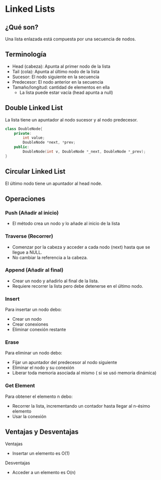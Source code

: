 # Linked Lists

## ¿Qué son? 
Una lista enlazada está compuesta por una secuencia de nodos. 

## Terminología 
- Head (cabeza): Apunta al primer nodo de la lista
- Tail (cola): Apunta al último nodo de la lista
- Sucesor: El nodo siguiente en la secuencia 
- Predecesor: El nodo anterior en la secuencia 
- Tamaño/longitud: cantidad de elementos en ella
  - La lista puede estar vacía (head apunta a null)

## Double Linked List
La lista tiene un apuntador al nodo sucesor y al nodo predecesor. 
``` cpp
class DoubleNode{
    private: 
        int value; 
        DoubleNode *next, *prev; 
    public: 
        DoubleNode(int v, DoubleNode *_next, DoubleNode *_prev);
}
``` 

## Circular Linked List
El último nodo tiene un apuntador al head node. 

## Operaciones

### Push (Añadir al inicio)
- El método crea un nodo y lo añade al inicio de la lista
  
### Traverse (Recorrer) 
- Comenzar por la cabeza y acceder a cada nodo (next) hasta que se llegue a NULL. 
- No cambiar la referencia a la cabeza. 
  
### Append (Añadir al final)
- Crear un nodo y añadirlo al final de la lista. 
- Requiere recorrer la lista pero debe detenerse en el último nodo. 

### Insert
Para insertar un nodo debo: 
- Crear un nodo
- Crear conexiones
- Eliminar conexión restante

### Erase
Para eliminar un nodo debo: 
- Fijar un apuntador del predecesor al nodo siguiente
- Eliminar el nodo y su conexión
- Liberar toda memoria asociada al mismo ( si se usó memoria dinámica)

### Get Element 
Para obtener el elemento n debo: 
- Recorrer la lista, incrementando un contador hasta llegar al n-ésimo elemento 
- Usar la conexión 
  
## Ventajas y Desventajas
Ventajas
- Insertar un elemento es O(1)

Desventajas
- Acceder a un elemento es O(n)